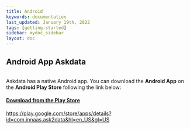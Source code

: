 ```yaml
---
title: Android
keywords: documentation
last_updated: January 19th, 2022
tags: [getting-started]
sidebar: mydoc_sidebar
layout: doc
---
```


## Android App Askdata

<div class="text-center"><img src="https://uploads-ssl.webflow.com/5dff758010bfa7356f98e395/5dff7cdb323c6a354edc042a_channel-android.png" alt="" class="image rounded-circle"></div>

Askdata has a native Android app. You can download the **Android App** on the **Android Play Store** following the link below:

#### [Download from the Play Store](https://play.google.com/store/apps/details?id=com.innaas.ask2data&hl=en_US&gl=US)
https://play.google.com/store/apps/details?id=com.innaas.ask2data&hl=en_US&gl=US

<!-- #### [iOS](https://apps.apple.com/it/app/askdata-your-data-assistant/id1437430438) -->
